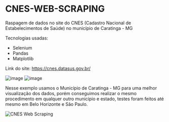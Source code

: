 # CNES-WEB-SCRAPING
Raspagem de dados no site do CNES (Cadastro Nacional de Estabelecimentos de Saúde) no município de Caratinga - MG

Tecnologias usadas:

- Selenium
- Pandas
- Matplotlib


Link do site: https://cnes.datasus.gov.br/

![image](https://i.imgur.com/csY5NYL.png)
![image](https://i.imgur.com/JhDMF44.png)

Nesse exemplo usamos o Município de Caratinga - MG para uma melhor visualização dos dados, porém conseguimos realizar o mesmo procedimento em qualquer outro município e estado, testes foram feitos até mesmo em Belo Horizonte e São Paulo.

![CNES Web Scraping](https://github.com/joaoacf1/CNES-WEB-SCRAPING/assets/72554649/cbc8718f-c632-4677-b4ba-b88ad566f5fb)

